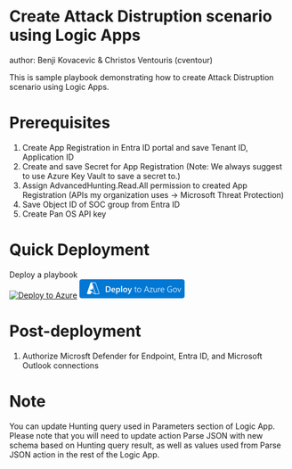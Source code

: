 # Create Attack Distruption scenario using Logic Apps
author: Benji Kovacevic & Christos Ventouris (cventour)

This is sample playbook demonstrating how to create Attack Distruption scenario using Logic Apps.

# Prerequisites
1. Create App Registration in Entra ID portal and save Tenant ID, Application ID
2. Create and save Secret for App Registration (Note: We always suggest to use Azure Key Vault to save a secret to.)
3. Assign AdvancedHunting.Read.All permission to created App Registration (APIs my organization uses -> Microsoft Threat Protection)
4. Save Object ID of SOC group from Entra ID
5. Create Pan OS API key

# Quick Deployment
Deploy a playbook<br>
[![Deploy to Azure](https://aka.ms/deploytoazurebutton)](https://portal.azure.com/#create/Microsoft.Template/uri/https%3A%2F%2Fraw.githubusercontent.com%2FBenjiSec%2FMVPSummit2024%2Fmain%2Fazuredeploy.json)
[![Deploy to Azure Gov](https://raw.githubusercontent.com/Azure/azure-quickstart-templates/master/1-CONTRIBUTION-GUIDE/images/deploytoazuregov.png)](https://portal.azure.us/#create/Microsoft.Template/uri/https%3A%2F%2Fraw.githubusercontent.com%2FBenjiSec%2FMVPSummit2024%2Fmain%2Fazuredeploy.json)

# Post-deployment
1. Authorize Microsft Defender for Endpoint, Entra ID, and Microsoft Outlook connections

# Note
You can update Hunting query used in Parameters section of Logic App. Please note that you will need to update action Parse JSON with new schema based on Hunting query result, as well as values used from Parse JSON action in the rest of the Logic App. 
